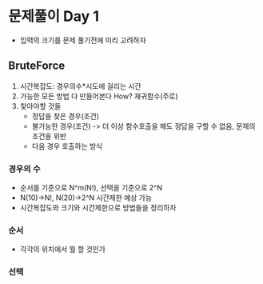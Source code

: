 # 문제풀이 Day 1
 - 입력의 크기를 문제 풀기전에 미리 고려하자

##  BruteForce
1. 시간복잡도: 경우의수*시도에 걸리는 시간
2. 가능한 모든 방법 다 만들어본다 How? 재귀함수(주로)
3. 찾아야할 것들
   - 정답을 찾은 경우(조건)
   - 불가능한 경우(조건) -> 더 이상 함수호출을 해도 정답을 구할 수 없음, 문제의 조건을 위반
   - 다음 경우 호출하는 방식

### 경우의 수
 -  순서를 기준으로 N^m(N!), 선택을 기준으로 2^N
 -  N(10)->N!, N(20)->2^N 시간제한 예상 가능
 -  시간복잡도와 크기와 시간제한으로 방법들을 정리하자

### 순서
- 각각의 위치에서 뭘 할 것인가

### 선택